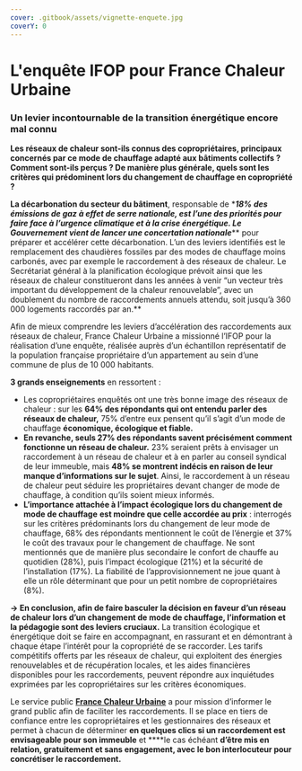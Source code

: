 ```yaml
---
cover: .gitbook/assets/vignette-enquete.jpg
coverY: 0
---
```


# L'enquête IFOP pour France Chaleur Urbaine

### Un levier incontournable de la transition énergétique encore mal connu

**Les réseaux de chaleur sont-ils connus des copropriétaires, principaux concernés par ce mode de chauffage adapté aux bâtiments collectifs ? Comment sont-ils perçus ? De manière plus générale, quels sont les critères qui prédominent lors du changement de chauffage en copropriété ?**

**La décarbonation du secteur du bâtiment**, responsable de \*_**18% des émissions de gaz à effet de serre nationale, est l’une des priorités pour faire face à l’urgence climatique et à la crise énergétique. Le Gouvernement vient de lancer une concertation nationale**_** pour préparer et accélérer cette décarbonation. L’un des leviers identifiés est le remplacement des chaudières fossiles par des modes de chauffage moins carbonés, avec par exemple le raccordement à des réseaux de chaleur. Le Secrétariat général à la planification écologique prévoit ainsi que les réseaux de chaleur constitueront dans les années à venir “un vecteur très important du développement de la chaleur renouvelable”, avec un doublement du nombre de raccordements annuels attendu, soit jusqu’à 360 000 logements raccordés par an.**

Afin de mieux comprendre les leviers d’accélération des raccordements aux réseaux de chaleur, France Chaleur Urbaine a missionné l’IFOP pour la réalisation d’une enquête, réalisée auprès d’un échantillon représentatif de la population française propriétaire d’un appartement au sein d’une commune de plus de 10 000 habitants.

**3 grands enseignements** en ressortent :

* Les copropriétaires enquêtés ont une très bonne image des réseaux de chaleur : sur les **64% des répondants qui ont entendu parler des réseaux de chaleur,** 75% d’entre eux pensent qu’il s’agit d’un mode de chauffage **économique, écologique et fiable.**
* **En revanche, seuls 27% des répondants savent précisément comment fonctionne un réseau de chaleur.** 23% seraient prêts à envisager un raccordement à un réseau de chaleur et à en parler au conseil syndical de leur immeuble, mais **48% se montrent indécis en raison de leur manque d’informations sur le sujet**. Ainsi, le raccordement à un réseau de chaleur peut séduire les propriétaires devant changer de mode de chauffage, à condition qu’ils soient mieux informés.
* **L’importance attachée à l’impact écologique lors du changement de mode de chauffage** **est moindre que celle accordée au prix** : interrogés sur les critères prédominants lors du changement de leur mode de chauffage, 68% des répondants mentionnent le coût de l’énergie et 37% le coût des travaux pour le changement de chauffage. Ne sont mentionnés que de manière plus secondaire le confort de chauffe au quotidien (28%), puis l’impact écologique (21%) et la sécurité de l’installation (17%). La fiabilité de l’approvisionnement ne joue quant à elle un rôle déterminant que pour un petit nombre de copropriétaires (8%).

**→ En conclusion, afin de faire basculer la décision en faveur d’un réseau de chaleur lors d’un changement de mode de chauffage, l’information et la pédagogie sont des leviers cruciaux.** La transition écologique et énergétique doit se faire en accompagnant, en rassurant et en démontrant à chaque étape l’intérêt pour la copropriété de se raccorder. Les tarifs compétitifs offerts par les réseaux de chaleur, qui exploitent des énergies renouvelables et de récupération locales, et les aides financières disponibles pour les raccordements, peuvent répondre aux inquiétudes exprimées par les copropriétaires sur les critères économiques.

Le service public [**France Chaleur Urbaine**](https://france-chaleur-urbaine.beta.gouv.fr/) a pour mission d’informer le grand public afin de faciliter les raccordements. Il se place en tiers de confiance entre les copropriétaires et les gestionnaires des réseaux et permet à chacun de déterminer **en quelques clics si un raccordement est envisageable pour son immeuble** et \*\*\*\*le cas échéant **d’être mis en relation, gratuitement et sans engagement, avec le bon interlocuteur pour concrétiser le raccordement.**
